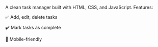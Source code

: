 A clean task manager built with HTML, CSS, and JavaScript. Features:

✅ Add, edit, delete tasks

✔️ Mark tasks as complete

📱 Mobile-friendly

